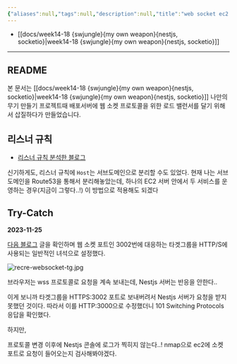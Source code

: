 ```yaml
---
{"aliases":null,"tags":null,"description":null,"title":"web socket ec2 {devops}","created":"2023-11-25T09:55:44","updated":"2023-11-25T13:34:54","dg-publish":true,"permalink":"/docs/web socket ec2 {devops}/","dgPassFrontmatter":true}
---
```


- [[docs/week14-18 {swjungle}{my own weapon}{nestjs, socketio}\|week14-18 {swjungle}{my own weapon}{nestjs, socketio}]]
___

## README

본 문서는 [[docs/week14-18 {swjungle}{my own weapon}{nestjs, socketio}\|week14-18 {swjungle}{my own weapon}{nestjs, socketio}]] 나만의 무기 만들기 프로젝트때 배포서버에 웹 소켓 프로토콜을 위한 로드 밸런서를 달기 위해서 삽질하다가 만들었습니다.

## 리스너 규칙

- [리스너 규칙 분석한 블로그](https://isn-t.tistory.com/35)

신기하게도, 리스너 규칙에 `Host`는 서브도메인으로 분리할 수도 있었다. 현재 나는 서브도메인을 Route53을 통해서 분리해놓았는데, 하나의 EC2 서버 안에서 두 서비스를 운영하는 경우(지금이 그렇다..!) 이 방법으로 적용해도 되겠다

## Try-Catch

**2023-11-25**

[다음 블로그](https://velog.io/@jupiter-j/Project-webrtc-ec2-%EC%8B%A4%ED%96%89) 글을 확인하며 웹 소켓 포트인 3002번에 대응하는 타겟그룹을 HTTP/S에 사용되는 일반적인 녀석으로 설정했다.

![recre-websocket-tg.jpg](/img/user/docs/assets/recre-websocket-tg.jpg)

브라우저는 wss 프로토콜로 요청을 계속 보내는데, Nestjs 서버는 반응을 안한다..

이게 보니까 타겟그룹을 HTTPS:3002 포트로 보내버려서 Nestjs 서버가 요청을 받지 못했던 것이다. 따라서 이를 HTTP:3000으로 수정했더니 101 Switching Protocols 응답을 확인했다.

하지만,

프로토콜 변경 이후에 Nestjs 콘솔에 로그가 찍히지 않는다..! nmap으로 ec2에 소켓 포트로 요청이 들어오는지 검사해봐야겠다.
